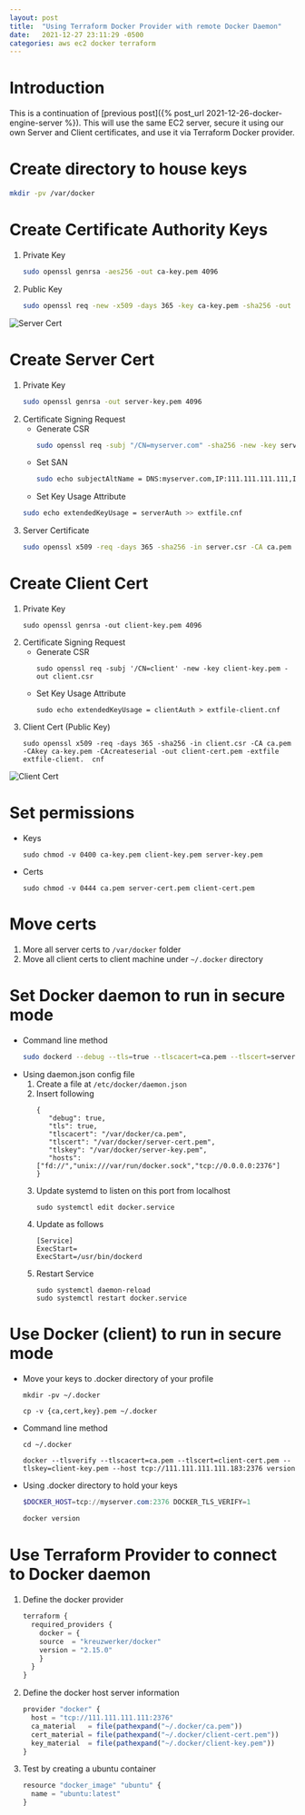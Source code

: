 ```yaml
---
layout: post
title:  "Using Terraform Docker Provider with remote Docker Daemon"
date:   2021-12-27 23:11:29 -0500
categories: aws ec2 docker terraform
---
```

# Introduction
This is a continuation of [previous post]({% post_url 2021-12-26-docker-engine-server %}). This will use the same EC2 server, secure it using our own Server and Client certificates, and use it via Terraform Docker provider. 

# Create directory to house keys
  ```bash
  mkdir -pv /var/docker
  ```
# Create Certificate Authority Keys
  1. Private Key
     ```bash
     sudo openssl genrsa -aes256 -out ca-key.pem 4096
     ```
  2. Public Key
     ```bash
     sudo openssl req -new -x509 -days 365 -key ca-key.pem -sha256 -out ca.pem
     ```

![Server Cert](/assets/server_cert.jpeg)

# Create Server Cert
  1. Private Key
     ```bash
     sudo openssl genrsa -out server-key.pem 4096
     ```
  2. Certificate Signing Request
     - Generate CSR
       ```bash
       sudo openssl req -subj "/CN=myserver.com" -sha256 -new -key server-key.pem -out server.csr
       ```
     - Set SAN
       ```bash
       sudo echo subjectAltName = DNS:myserver.com,IP:111.111.111.111,IP:127.0.0.1 >> extfile.cnf
       ```
     - Set Key Usage Attribute
      ```bash
      sudo echo extendedKeyUsage = serverAuth >> extfile.cnf
      ```
  3. Server Certificate
     ```bash
     sudo openssl x509 -req -days 365 -sha256 -in server.csr -CA ca.pem -CAkey ca-key.pem -CAcreateserial -out server-cert.pem -extfile extfile.cnf
     ```

# Create Client Cert
  1. Private Key
     ```
     sudo openssl genrsa -out client-key.pem 4096
     ```
  2. Certificate Signing Request
     - Generate CSR
       ```
       sudo openssl req -subj '/CN=client' -new -key client-key.pem -out client.csr
       ```
     - Set Key Usage Attribute
       ```
       sudo echo extendedKeyUsage = clientAuth > extfile-client.cnf
       ```
  3. Client Cert (Public Key)
     ```
     sudo openssl x509 -req -days 365 -sha256 -in client.csr -CA ca.pem -CAkey ca-key.pem -CAcreateserial -out client-cert.pem -extfile extfile-client.  cnf
     ```

![Client Cert](/assets/client_cert.jpeg)

# Set permissions 
  - Keys
    ```
    sudo chmod -v 0400 ca-key.pem client-key.pem server-key.pem
    ```
  - Certs
    ```
    sudo chmod -v 0444 ca.pem server-cert.pem client-cert.pem
    ```
# Move certs
  1. More all server certs to `/var/docker` folder
  2. Move all client certs to client machine under `~/.docker` directory

# Set Docker daemon to run in secure mode
  - Command line method
    ```bash
    sudo dockerd --debug --tls=true --tlscacert=ca.pem --tlscert=server-cert.pem --tlskey=server-key.pem --host tcp://0.0.0.0:2376
    ```
  - Using daemon.json config file
    1. Create a file at `/etc/docker/daemon.json`
    2. Insert following
       ```
       {
          "debug": true,
          "tls": true,
          "tlscacert": "/var/docker/ca.pem",
          "tlscert": "/var/docker/server-cert.pem",
          "tlskey": "/var/docker/server-key.pem",
          "hosts": ["fd://","unix:///var/run/docker.sock","tcp://0.0.0.0:2376"]
       }
       ```
    4. Update systemd to listen on this port from localhost
       ```
       sudo systemctl edit docker.service
       ```
    5. Update as follows
       ```
       [Service]
       ExecStart=
       ExecStart=/usr/bin/dockerd
       ```
    6. Restart Service
       ```
       sudo systemctl daemon-reload
       sudo systemctl restart docker.service
       ```
  
# Use Docker (client) to run in secure mode
  - Move your keys to .docker directory of your profile
    ```dos
    mkdir -pv ~/.docker
    
    cp -v {ca,cert,key}.pem ~/.docker
    ```
  - Command line method
    ```dos
    cd ~/.docker
  
    docker --tlsverify --tlscacert=ca.pem --tlscert=client-cert.pem --tlskey=client-key.pem --host tcp://111.111.111.111.183:2376 version
    ```
  - Using .docker directory to hold your keys
    ```powershell
    $DOCKER_HOST=tcp://myserver.com:2376 DOCKER_TLS_VERIFY=1
  
    docker version
    ```

# Use Terraform Provider to connect to Docker daemon
  1. Define the docker provider
     ```js
     terraform {
       required_providers {
         docker = {
         source  = "kreuzwerker/docker"
         version = "2.15.0"
         }
       }
     }
     ```
  2. Define the docker host server information
      ```js
      provider "docker" {
        host = "tcp://111.111.111.111:2376"
        ca_material   = file(pathexpand("~/.docker/ca.pem"))
        cert_material = file(pathexpand("~/.docker/client-cert.pem"))
        key_material  = file(pathexpand("~/.docker/client-key.pem"))
      }
      ```
  3. Test by creating a ubuntu container
      ```js
      resource "docker_image" "ubuntu" {
        name = "ubuntu:latest"
      }
      ```